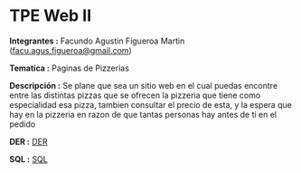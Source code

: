 # TPE Web II
 
**Integrantes :** Facundo Agustin Figueroa Martin (facu.agus.figueroa@gmail.com)

**Tematica :** Paginas de Pizzerias

**Descripción :** Se plane que sea un sitio web en el cual puedas encontre entre las distintas pizzas que se ofrecen la pizzeria que tiene como especialidad esa pizza, tambien consultar el precio de esta, y la espera que hay en la pizzeria en razon de que tantas personas hay antes de ti en el pedido

**DER :** 
[DER](DER.png)

**SQL :**
[SQL](tpe_webii.sql)